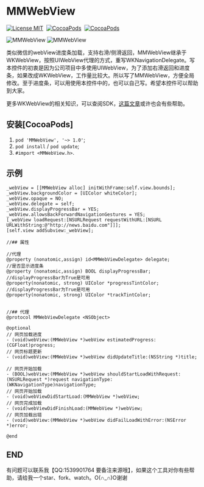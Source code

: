 # MMWebView

[![License MIT](https://img.shields.io/badge/license-MIT-green.svg?style=flat)](https://raw.githubusercontent.com/dexianyinjiu/MMWebView/master/LICENSE)&nbsp;
[![CocoaPods](http://img.shields.io/cocoapods/v/MMWebView.svg?style=flat)](http://cocoapods.org/?q=MMWebView)&nbsp;
[![CocoaPods](http://img.shields.io/cocoapods/p/MMWebView.svg?style=flat)](http://cocoapods.org/?q=MMWebView)&nbsp;

![MMWebView](screenshot_1.png)      ![MMWebView](screenshot_2.png)

类似微信的webView进度条加载，支持右滑/侧滑返回，MMWebView继承于WKWebView，按照UIWebView代理的方式，重写WKNavigationDelegate。写本控件的初衷是因为公司项目中多使用UIWebView，为了添加右滑返回和进度条，如果改成WKWebView，工作量比较大。所以写了MMWebView，方便全局修改。至于进度条，可以用使用本控件中的，也可以自己写。希望本控件可以帮助到大家。

更多WKWebView的相关知识，可以查阅SDK，[这篇文章](https://github.com/dexianyinjiu/WKWebView)或许也会有些帮助。

## 安装[CocoaPods]

1. `pod 'MMWebView', '~> 1.0'`;
2. `pod install` / `pod update`;
3. `#import <MMWebView.h>`.

## 示例

```objc
_webView = [[MMWebView alloc] initWithFrame:self.view.bounds];
_webView.backgroundColor = [UIColor whiteColor];
_webView.opaque = NO;
_webView.delegate = self;
_webView.displayProgressBar = YES;
_webView.allowsBackForwardNavigationGestures = YES;
[_webView loadRequest:[NSURLRequest requestWithURL:[NSURL URLWithString:@"http://news.baidu.com"]]];
[self.view addSubview:_webView];
```

```objc
//## 属性

//代理
@property (nonatomic,assign) id<MMWebViewDelegate> delegate;
//是否显示进度条
@property (nonatomic,assign) BOOL displayProgressBar;
//displayProgressBar为True是可用
@property(nonatomic, strong) UIColor *progressTintColor;
//displayProgressBar为True是可用
@property(nonatomic, strong) UIColor *trackTintColor;


//## 代理
@protocol MMWebViewDelegate <NSObject>

@optional
// 网页加载进度
- (void)webView:(MMWebView *)webView estimatedProgress:(CGFloat)progress;
// 网页标题更新
- (void)webView:(MMWebView *)webView didUpdateTitle:(NSString *)title;

// 网页开始加载
- (BOOL)webView:(MMWebView *)webView shouldStartLoadWithRequest:(NSURLRequest *)request navigationType:(WKNavigationType)navigationType;
// 网页开始加载
- (void)webViewDidStartLoad:(MMWebView *)webView;
// 网页完成加载
- (void)webViewDidFinishLoad:(MMWebView *)webView;
// 网页加载出错
- (void)webView:(MMWebView *)webView didFailLoadWithError:(NSError *)error;

@end
```

## END

有问题可以联系我【QQ:1539901764 要备注来源哦】，如果这个工具对你有些帮助，请给我一个star、fork、watch。O(∩_∩)O谢谢


